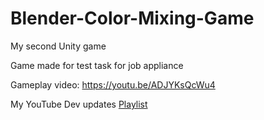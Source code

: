 # Blender-Color-Mixing-Game
 My second Unity game
 
 Game made for test task for job appliance

 Gameplay video: https://youtu.be/ADJYKsQcWu4
 
 My YouTube Dev updates [Playlist](https://youtube.com/playlist?list=PLTWweHDDRLXQUnMoX01dFKrgxi1LspR9i)
